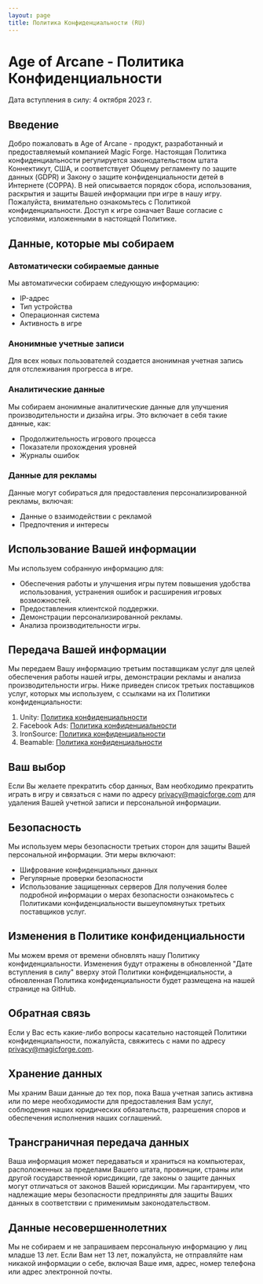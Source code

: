 ```yaml
---
layout: page
title: Политика Конфиденциальности (RU)
---
```

# Age of Arcane - Политика Конфиденциальности

Дата вступления в силу: 4 октября 2023 г.

## Введение

Добро пожаловать в Age of Arcane - продукт, разработанный и предоставляемый компанией Magic Forge. Настоящая Политика конфиденциальности регулируется законодательством штата Коннектикут, США, и соответствует Общему регламенту по защите данных (GDPR) и Закону о защите конфиденциальности детей в Интернете (COPPA). В ней описывается порядок сбора, использования, раскрытия и защиты Вашей информации при игре в нашу игру. Пожалуйста, внимательно ознакомьтесь с Политикой конфиденциальности. Доступ к игре означает Ваше согласие с условиями, изложенными в настоящей Политике.

## Данные, которые мы собираем

### Автоматически собираемые данные

Мы автоматически собираем следующую информацию:
- IP-адрес
- Тип устройства
- Операционная система
- Активность в игре

### Анонимные учетные записи

Для всех новых пользователей создается анонимная учетная запись для отслеживания прогресса в игре.

### Аналитические данные

Мы собираем анонимные аналитические данные для улучшения производительности и дизайна игры. Это включает в себя такие данные, как:
- Продолжительность игрового процесса
- Показатели прохождения уровней
- Журналы ошибок

### Данные для рекламы

Данные могут собираться для предоставления персонализированной рекламы, включая:
- Данные о взаимодействии с рекламой
- Предпочтения и интересы

## Использование Вашей информации

Мы используем собранную информацию для:
- Обеспечения работы и улучшения игры путем повышения удобства использования, устранения ошибок и расширения игровых возможностей.
- Предоставления клиентской поддержки.
- Демонстрации персонализированной рекламы.
- Анализа производительности игры.

## Передача Вашей информации

Мы передаем Вашу информацию третьим поставщикам услуг для целей обеспечения работы нашей игры, демонстрации рекламы и анализа производительности игры. Ниже приведен список третьих поставщиков услуг, которых мы используем, с ссылками на их Политики конфиденциальности:
1. Unity: [Политика конфиденциальности](https://unity3d.com/ru/legal/privacy-policy)
2. Facebook Ads: [Политика конфиденциальности](https://www.facebook.com/policy.php)
3. IronSource: [Политика конфиденциальности](https://www.ironsrc.com/privacy-policy)
4. Beamable: [Политика конфиденциальности](https://beamable.com/privacy)

## Ваш выбор

Если Вы желаете прекратить сбор данных, Вам необходимо прекратить играть в игру и связаться с нами по адресу privacy@magicforge.com для удаления Вашей учетной записи и персональной информации.

## Безопасность

Мы используем меры безопасности третьих сторон для защиты Вашей персональной информации. Эти меры включают:
- Шифрование конфиденциальных данных
- Регулярные проверки безопасности
- Использование защищенных серверов
Для получения более подробной информации о мерах безопасности ознакомьтесь с Политиками конфиденциальности вышеупомянутых третьих поставщиков услуг.

## Изменения в Политике конфиденциальности

Мы можем время от времени обновлять нашу Политику конфиденциальности. Изменения будут отражены в обновленной "Дате вступления в силу" вверху этой Политики конфиденциальности, а обновленная Политика конфиденциальности будет размещена на нашей странице на GitHub.

## Обратная связь

Если у Вас есть какие-либо вопросы касательно настоящей Политики конфиденциальности, пожалуйста, свяжитесь с нами по адресу privacy@magicforge.com.

## Хранение данных

Мы храним Ваши данные до тех пор, пока Ваша учетная запись активна или по мере необходимости для предоставления Вам услуг, соблюдения наших юридических обязательств, разрешения споров и обеспечения исполнения наших соглашений.

## Трансграничная передача данных

Ваша информация может передаваться и храниться на компьютерах, расположенных за пределами Вашего штата, провинции, страны или другой государственной юрисдикции, где законы о защите данных могут отличаться от законов Вашей юрисдикции. Мы гарантируем, что надлежащие меры безопасности предприняты для защиты Ваших данных в соответствии с применимым законодательством.

## Данные несовершеннолетних

Мы не собираем и не запрашиваем персональную информацию у лиц младше 13 лет. Если Вам нет 13 лет, пожалуйста, не отправляйте нам никакой информации о себе, включая Ваше имя, адрес, номер телефона или адрес электронной почты.
